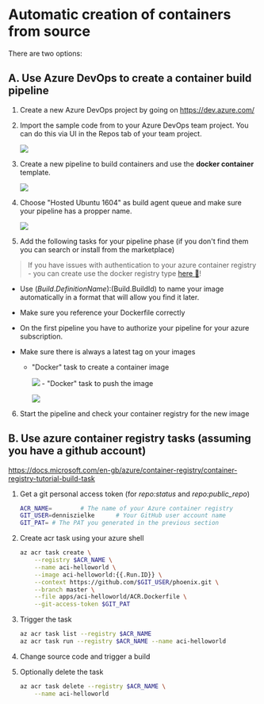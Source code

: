 # Automatic creation of containers from source

There are two options:

## A. Use Azure DevOps to create a container build pipeline

1. Create a new Azure DevOps project by going on https://dev.azure.com/

2. Import the sample code from to your Azure DevOps team project. You can do this via UI in the Repos tab of your team project.

   ![](images/azuredevops_import_project.png)

3. Create a new pipeline to build containers and use the **docker container** template.

   ![](images/azuredevops_new_pipeline.png)

4. Choose "Hosted Ubuntu 1604" as build agent queue and make sure your pipeline has a propper name.

   ![](images/azuredevops_pipeline_pool.png)

5. Add the following tasks for your pipeline phase (if you don't find them you can search or install from the marketplace)

> If you have issues with authentication to your azure container registry - you can create use the docker registry type [here :blue_book:](azuredevops_service_connection.md)!

- Use $(Build.DefinitionName):$(Build.BuildId) to name your image automatically in a format that will allow you find it later.
- Make sure you reference your Dockerfile correctly
- On the first pipeline you have to authorize your pipeline for your azure subscription.
- Make sure there is always a latest tag on your images

  - "Docker" task to create a container image

    ![](images/vstsbuild.png) - "Docker" task to push the image

    ![](images/vstshelloworldpushimage.jpg)

6. Start the pipeline and check your container registry for the new image

## B. Use azure container registry tasks (assuming you have a github account)

https://docs.microsoft.com/en-gb/azure/container-registry/container-registry-tutorial-build-task

1. Get a git personal access token (for _repo:status_ and _repo:public_repo_)

   ```bash
   ACR_NAME=        # The name of your Azure container registry
   GIT_USER=denniszielke      # Your GitHub user account name
   GIT_PAT= # The PAT you generated in the previous section
   ```

2. Create acr task using your azure shell

   ```bash
   az acr task create \
       --registry $ACR_NAME \
       --name aci-helloworld \
       --image aci-helloworld:{{.Run.ID}} \
       --context https://github.com/$GIT_USER/phoenix.git \
       --branch master \
       --file apps/aci-helloworld/ACR.Dockerfile \
       --git-access-token $GIT_PAT
   ```

3. Trigger the task

   ```bash
   az acr task list --registry $ACR_NAME
   az acr task run --registry $ACR_NAME --name aci-helloworld
   ```

4. Change source code and trigger a build

5. Optionally delete the task

   ```bash
   az acr task delete --registry $ACR_NAME \
       --name aci-helloworld
   ```
